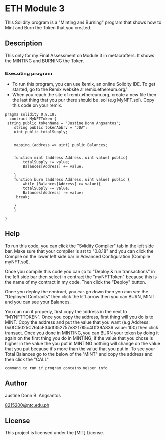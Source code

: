 # ETH Module 3

This Solidity program is a "Minting and Burning" program that shows how to Mint and Burn the Token that you created.

## Description

This only for my Final Assessment on Module 3 in metacrafters. It shows the MINTING and BURNING the Token.


### Executing program

* To run this program, you can use Remix, an online Solidity IDE. To get started, go to the Remix website at remix.ethereum.org/
* When you reach the site of remix.ethereum.org, create a new file then the last thing that you pur there should be .sol (e.g MyNFT.sol). Copy this code on your remix.
```
pragma solidity 0.8.18;
  contract MyNFTToken {
 string public tokenName = "Justine Donn Angsantos";
    string public tokenAbbrv = "JDA";
    uint public totalSupply;

    
    mapping (address => uint) public Balances;

    
    function mint (address Address, uint value) public{
        totalSupply += value;
        Balances[Address] += value; 

    }
    function burn (address Address, uint value) public {
        while (Balances[Address] >= value){
        totalSupply -= value;
        Balances[Address] -= value;
     break;

    }
    }

}
```

## Help

To run this code, you can click the "Solidity Compiler" tab in the left side bar. Make sure that your compiler is set to "0.8.18" and you can click the Compile on the lower left side bar in Advanced Configuration (Compile myNFT.sol).

Once you compile this code you can go to "Deploy & run transactions" in the left side bar then select in contract the "myNFTToken" because this is the name of my contract in my code. Then click the "Deploy" button.

Once you deploy the contract, you can go down then you can see the "Deployed Contracts" then click the left arrow then you can BURN, MINT and you can see your Balances.

You can run it properly, first copy the address in the next to "MYNFTTOKEN". Once you copy the address, first thing will you do is to MINT. Copy the address and put the value that you want (e.g Address: 0x0fC5025C764cE34df352757e82f7B5c4Df39A836 value: 100) then click transact. Once you done in MINTING, you can BURN your token by doing it again on the first thing you do in MINTING, if the value that you chose is higher in the value the you put in MINTING nothing will change on the value that you put because it's more than the value that you put in. To see your Total Balances go to the below of the "MINT" and copy the address and then click the "CALL"
```
command to run if program contains helper info
```

## Author

Justine Donn B. Angsantos

8215200@ntc.edu.ph


## License

This project is licensed under the [MIT] License.
